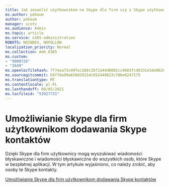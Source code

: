 ```yaml
---
title: Jak zezwolić użytkownikom na Skype dla firm się z Skype użytkownikami
ms.author: pebaum
author: pebaum
manager: scotv
ms.audience: Admin
ms.topic: article
ms.service: o365-administration
ROBOTS: NOINDEX, NOFOLLOW
localization_priority: Normal
ms.collection: Adm_O365
ms.custom:
- "9000726"
- "2649"
ms.openlocfilehash: 7f7eea73c49fec268c2bf2a44d0001cc4603fcd6331e5de0626862389f7cc04d
ms.sourcegitcommit: b5f7da89a650d2915dc652449623c78be6247175
ms.translationtype: MT
ms.contentlocale: pl-PL
ms.lasthandoff: 08/05/2021
ms.locfileid: "53927731"
---
```

# <a name="let-skype-for-business-users-add-skype-contacts"></a>Umożliwianie Skype dla firm użytkownikom dodawania Skype kontaktów

Dzięki Skype dla firm użytkownicy mogą wyszukiwać wiadomości błyskawiczne i wiadomości błyskawiczne do wszystkich osób, które Skype w bezpłatnej aplikacji. W tym artykule wyjaśniono, co należy zrobić, aby osoby te Skype kontakty.

[Umożliwianie Skype dla firm użytkownikom dodawania Skype kontaktów](https://docs.microsoft.com/skypeforbusiness/set-up-skype-for-business-online/let-skype-for-business-users-add-skype-contacts)